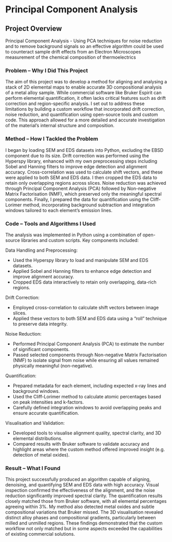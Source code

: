 # Principal Component Analysis

## Project Overview
Principal Component Analysis - Using PCA techniques for noise reduction and to remove background signals so an effective algorithm could be used to counteract sample drift effects from an Electron Microscopes measurement of the chemical composition of thermoelectrics

### Problem – Why I Did This Project
The aim of this project was to develop a method for aligning and analysing a stack of 2D elemental maps to enable accurate 3D compositional analysis of a metal alloy sample. While commercial software like Bruker Espirit can perform elemental quantification, it often lacks critical features such as drift correction and region-specific analysis. I set out to address these limitations by building a custom workflow that incorporated drift correction, noise reduction, and quantification using open-source tools and custom code. This approach allowed for a more detailed and accurate investigation of the material’s internal structure and composition.

### Method – How I Tackled the Problem
I began by loading SEM and EDS datasets into Python, excluding the EBSD component due to its size. Drift correction was performed using the Hyperspy library, enhanced with my own preprocessing steps including Sobel and Hanning filters to improve edge detection and alignment accuracy. Cross-correlation was used to calculate shift vectors, and these were applied to both SEM and EDS data. I then cropped the EDS data to retain only overlapping regions across slices. Noise reduction was achieved through Principal Component Analysis (PCA) followed by Non-negative Matrix Factorisation (NMF), which preserved only the meaningful spectral components. Finally, I prepared the data for quantification using the Cliff-Lorimer method, incorporating background subtraction and integration windows tailored to each element’s emission lines.

### Code – Tools and Algorithms I Used
The analysis was implemented in Python using a combination of open-source libraries and custom scripts. Key components included:

Data Handling and Preprocessing:

- Used the Hyperspy library to load and manipulate SEM and EDS datasets.
- Applied Sobel and Hanning filters to enhance edge detection and improve alignment accuracy.
- Cropped EDS data interactively to retain only overlapping, data-rich regions.

Drift Correction:

- Employed cross-correlation to calculate shift vectors between image slices.
- Applied these vectors to both SEM and EDS data using a “roll” technique to preserve data integrity.

Noise Reduction:

- Performed Principal Component Analysis (PCA) to estimate the number of significant components.
- Passed selected components through Non-negative Matrix Factorisation (NMF) to isolate signal from noise while ensuring all values remained physically meaningful (non-negative).

Quantification:

- Prepared metadata for each element, including expected x-ray lines and background windows.
- Used the Cliff-Lorimer method to calculate atomic percentages based on peak intensities and k-factors.
- Carefully defined integration windows to avoid overlapping peaks and ensure accurate quantification.

Visualisation and Validation:

- Developed tools to visualise alignment quality, spectral clarity, and 3D elemental distributions.
- Compared results with Bruker software to validate accuracy and highlight areas where the custom method offered improved insight (e.g. detection of metal oxides).

### Result – What I Found
This project successfully produced an algorithm capable of aligning, denoising, and quantifying SEM and EDS data with high accuracy. Visual inspection confirmed the effectiveness of the alignment, and the noise reduction significantly improved spectral clarity. The quantification results closely matched those from Bruker software, with all elemental percentages agreeing within 3%. My method also detected metal oxides and subtle compositional variations that Bruker missed. The 3D visualisation revealed distinct alloy phases and compositional gradients, particularly between milled and unmilled regions. These findings demonstrated that the custom workflow not only matched but in some aspects exceeded the capabilities of existing commercial solutions.
